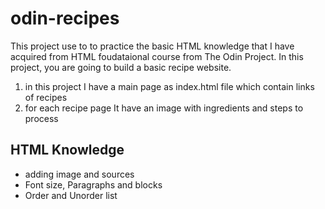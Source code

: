 # odin-recipes
This project use to to practice the basic HTML knowledge that I have acquired from HTML foudataional course from The Odin Project. 
In this project, you are going to build a basic recipe website.

<ol>
  <li> in this project I have a main page as index.html file which contain links of recipes </li>
  <li> for each recipe page It have an image with ingredients and steps to process </li>
</ol>

<h2>HTML Knowledge</h2>
<ul>
  <li>adding image and sources</li>
  <li>Font size, Paragraphs and blocks</li>
  <li>Order and Unorder list</li>
</ul>